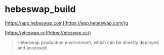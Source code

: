 # hebeswap_build

[https://app.hebeswap.com](https://app.hebeswap.com/)g

[https://etcswap.cc](https://etcswap.cc/)


> Hebeswap production environment, which can be directly deployed and accessed
